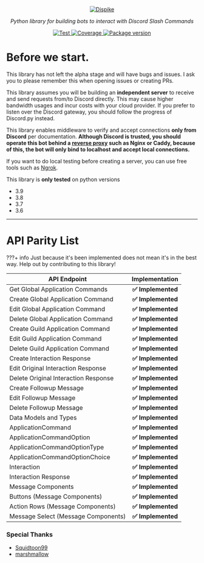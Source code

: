 <p align="center">
	<a href="https://dispike.ms7m.me"><img src="./images/logo-frame.png" alt="Dispike"></a>
</p>
<p align="center">
		<em>Python library for building bots to interact with Discord Slash Commands</em>
</p>


<p align="center">

<a href="https://codecov.io/gh/ms7m/dispike" target="_blank">
		<img src="https://codecov.io/gh/ms7m/dispike/branch/master/graph/badge.svg?token=E5AXLZDP9O" alt="Test">
</a>

<a href="https://github.com/ms7m/dispike/actions" target="_blank">
		<img src="https://github.com/ms7m/dispike/workflows/Test%20Dispike/badge.svg?branch=master" alt="Coverage">
</a>

<a href="https://pypi.org/project/dispike" target="_blank">
		<img src="https://img.shields.io/badge/dynamic/json?color=blue&label=PyPi%20Version&query=%24.info.version&url=https%3A%2F%2Fpypi.org%2Fpypi%2Fdispike%2Fjson" alt="Package version">
</a>

</p>


# Before we start.
This library has not left the alpha stage and will have bugs and issues. I ask you to please remember this when opening issues or creating PRs.

This library assumes you will be building an **independent server** to receive and send requests from/to Discord directly. This may cause higher bandwidth usages and incur costs with your cloud provider. If you prefer to listen over the Discord gateway, you should follow the progress of Discord.py instead.

This library enables middleware to verify and accept connections **only from Discord** per documentation. **Although Discord is trusted, you should operate this bot behind a [reverse proxy](https://www.cloudflare.com/learning/cdn/glossary/reverse-proxy/) such as Nginx or Caddy, because of this, the bot will only bind to localhost and accept local connections.** 

If you want to do local testing before creating a server, you can use free tools such as [Ngrok](https://ngrok.com/). 



This library is **only tested** on python versions

- 3.9
- 3.8
- 3.7
- 3.6


***

# API Parity List
???+ info
	Just because it's been implemented does not mean it's in the best way. Help out by contributing to this library!

| API Endpoint   |      Implementation   |
|----------|:-------------:|
| Get Global Application Commands |  **✅ Implemented** |
| Create Global Application Command |    **✅ Implemented**   |
| Edit Global Application Command |  **✅ Implemented** |
| Delete Global Application Command | **✅ Implemented** |
| Create Guild Application Command | **✅ Implemented** |
| Edit Guild Application Command | **✅ Implemented** |
| Delete Guild Application Command | **✅ Implemented** |
| Create Interaction Response | **✅ Implemented** |
| Edit Original Interaction Response | **✅ Implemented**|
| Delete Original Interaction Response | **✅ Implemented** |
| Create Followup Message |**✅ Implemented** |
| Edit Followup Message | **✅ Implemented** |
| Delete Followup Message | **✅ Implemented** |
| Data Models and Types | **✅ Implemented** |
| ApplicationCommand | **✅ Implemented** |
| ApplicationCommandOption | **✅ Implemented** |
| ApplicationCommandOptionType | **✅ Implemented** |
| ApplicationCommandOptionChoice | **✅ Implemented** |
| Interaction | **✅ Implemented** |
| Interaction Response | **✅ Implemented** |
| Message Components | **✅ Implemented** |
| Buttons (Message Components) | **✅ Implemented** |
| Action Rows (Message Components) | **✅ Implemented** |
| Message Select (Message Components) | **✅ Implemented** |

[^1]: Message select is currently being tested and is not available..
### Special Thanks
- [Squidtoon99](https://github.com/Squidtoon99)
- [marshmallow](https://github.com/mrshmllow)
